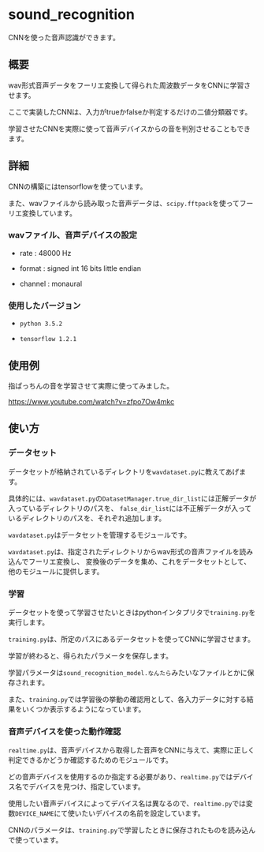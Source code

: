 # sound_recognition

CNNを使った音声認識ができます。


## 概要

wav形式音声データをフーリエ変換して得られた周波数データをCNNに学習させます。

ここで実装したCNNは、入力がtrueかfalseか判定するだけの二値分類器です。

学習させたCNNを実際に使って音声デバイスからの音を判別させることもできます。


## 詳細

CNNの構築にはtensorflowを使っています。

また、wavファイルから読み取った音声データは、`scipy.fftpack`を使ってフーリエ変換しています。




### wavファイル、音声デバイスの設定

 * rate : 48000 Hz

 * format : signed int 16 bits little endian

 * channel : monaural


### 使用したバージョン

 * `python 3.5.2`

 * `tensorflow 1.2.1`


## 使用例

指ぱっちんの音を学習させて実際に使ってみました。

https://www.youtube.com/watch?v=zfpo7Ow4mkc


## 使い方

### データセット

データセットが格納されているディレクトリを`wavdataset.py`に教えてあげます。

具体的には、`wavdataset.py`の`DatasetManager.true_dir_list`には正解データが入っているディレクトリのパスを、
`false_dir_list`には不正解データが入っているディレクトリのパスを、それぞれ追加します。

`wavdataset.py`はデータセットを管理するモジュールです。

`wavdataset.py`は、指定されたディレクトリからwav形式の音声ファイルを読み込んでフーリエ変換し、
変換後のデータを集め、これをデータセットとして、他のモジュールに提供します。



### 学習

データセットを使って学習させたいときはpythonインタプリタで`training.py`を実行します。

`training.py`は、所定のパスにあるデータセットを使ってCNNに学習させます。

学習が終わると、得られたパラメータを保存します。

学習パラメータは`sound_recognition_model.なんたら`みたいなファイルとかに保存されます。

また、`training.py`では学習後の挙動の確認用として、各入力データに対する結果をいくつか表示するようになっています。



### 音声デバイスを使った動作確認

`realtime.py`は、音声デバイスから取得した音声をCNNに与えて、実際に正しく判定できるかどうか確認するためのモジュールです。

どの音声デバイスを使用するのか指定する必要があり、`realtime.py`ではデバイス名でデバイスを見つけ、指定しています。

使用したい音声デバイスによってデバイス名は異なるので、`realtime.py`では変数`DEVICE_NAME`にて使いたいデバイスの名前を設定しています。

CNNのパラメータは、`training.py`で学習したときに保存されたものを読み込んで使っています。
